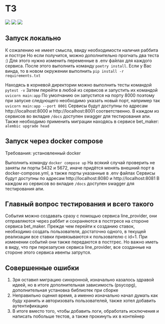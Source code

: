 #  ТЗ 
![](https://img.shields.io/badge/python-3.12.10-green)
![](https://img.shields.io/badge/RabbitMQ-4.0.2-red)
![](https://img.shields.io/badge/PostgreSQL-v17-blue)


## Запуск локально
К сожалению не имеет смысла, ввиду необходимости наличия раббита и постгре
Но если получится, можно дополнительно прогнать два теста :)
Для этого нужно изменить переменные в .env файлах для каждого сервиса.
После этого выполнить команду ``` poetry install ```. Если у Вас винда,
то в новом окружении выполнить ``` pip install -r requirements.txt ```

Находясь в корневой директории можно выполнить тесты командой ``` pytest -v ```
Затем перейти в любой из сервисов и запустить их командой ``` uvicorn main:app ```
По умолчанию он запустится на порту 8000 поэтому при запуске следующего
 необходимо указать новый порт, например так ``` uvicorn main:app --port 8001 ```
Сервисы будут доступны по адресам http://localhost:8000 и http://localhost:8001
соответственно. В каждом из сервисов во вкладке `/docs` доступен swagger для 
тестирования апи.
Также необходимо применить миграции находясь в сервисе bet_maker:
``` alembic upgrade head```

## Запуск через docker compose
Требования: установленный docker

Выполнить команду ``` docker compose up ```
На всякий случай проверить не заняты ли порты 5432 и 5672, иначе придётся 
менять внешний порт в docker-compose.yml, а также порты указанные в .env файлах
Сервисы будут доступны по адресам http://localhost:8080 и http://localhost:8081
В каждом из сервисов во вкладке `/docs` доступен swagger для 
тестирования апи.

## Главный вопрос тестирования и всего такого
События можно создавать сразу с помощью сервиса line_provider, они отправляются
через раббит и сохраняются в постгресе на стороне сервиса bet_maker. Прежде
чем перейти к созданию ставок, необходимо создать пользователя, достаточно
одного, в текущей реализации все ставки привязываются к пользователю с id=1.
При изменении событий они также передаются в постгрес. Но важно иметь в виду, 
что при перезапуске сервиса line_provider, все созданные на стороне этого сервиса 
ивенты затрутся.

## Совершенные ошибки
1) Зря оставил миграцию синхронной, изначально казалось здравой идеей,
но в итоге дополнительная зависимость (psycopg), дополнительная установка
библиотек при сборке
2) Неправильно оценил время, а именно изначально начал думать как буду хранить
и авторизовать пользователей, также хотел добавить аутентификацию
3) В итоге вместо того, чтобы добавить логи, обработать исключения и написать 
побольше тестов, а также прокинуть их в контейнер
